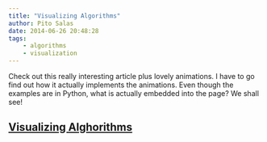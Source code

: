```yaml
---
title: "Visualizing Algorithms"
author: Pito Salas
date: 2014-06-26 20:48:28
tags: 
    - algorithms
    - visualization
---
```



Check out this really interesting article plus lovely animations. I have to go
find out how it actually implements the animations. Even though the examples
are in Python, what is actually embedded into the page? We shall see!

## [Visualizing Alghorithms](<http://bost.ocks.org/mike/algorithms/>)


